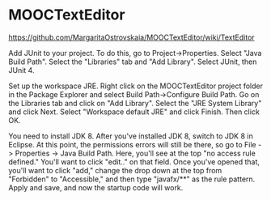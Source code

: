 # MOOCTextEditor
https://github.com/MargaritaOstrovskaia/MOOCTextEditor/wiki/TextEditor

Add JUnit to your project. 
To do this, go to Project->Properties. 
Select "Java Build Path". 
Select the "Libraries" tab and "Add Library". 
Select JUnit, then JUnit 4.

Set up the workspace JRE. 
Right click on the MOOCTextEditor project folder in the Package Explorer and select Build Path->Configure Build Path. 
Go on the Libraries tab and click on "Add Library". 
Select the "JRE System Library" and click Next. 
Select "Workspace default JRE" and click Finish. 
Then click OK.

You need to install JDK 8. After you've installed JDK 8, switch to JDK 8 in Eclipse. 
At this point, the permissions errors will still be there, so go to File -> Properties -> Java Build Path. 
Here, you'll see at the top "no access rule defined." 
You'll want to click "edit.." on that field. 
Once you've opened that, you'll want to click "add," change the drop down at the top from "Forbidden" to "Accessible," and then type "javafx/**" as the rule pattern. 
Apply and save, and now the startup code will work.

